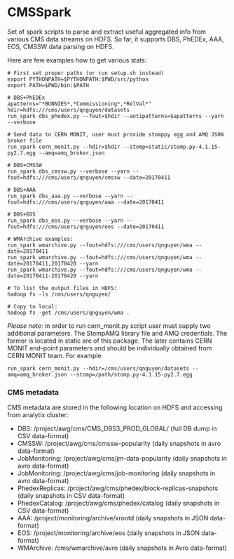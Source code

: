 # CMSSpark

Set of spark scripts to parse and extract useful aggregated info from various
CMS data streams on HDFS. So far, it supports DBS, PhEDEx, AAA, EOS, CMSSW
data parsing on HDFS.

Here are few examples how to get various stats:

```
# First set proper paths (or run setup.sh instead) 
export PYTHONPATH=$PYTHONPATH:$PWD/src/python
export PATH=$PWD/bin:$PATH

# DBS+PhEDEx
apatterns="*BUNNIES*,*Commissioning*,*RelVal*"
hdir=hdfs:///cms/users/qnguyen/datasets
run_spark dbs_phedex.py --fout=$hdir --antipatterns=$apatterns --yarn --verbose

# Send data to CERN MONIT, user must provide stomppy egg and AMQ JSON broker file
run_spark cern_monit.py --hdir=$hdir --stomp=static/stomp.py-4.1.15-py2.7.egg --amq=amq_broker.json

# DBS+CMSSW
run_spark dbs_cmssw.py --verbose --yarn --fout=hdfs:///cms/users/qnguyen/cmssw --date=20170411

# DBS+AAA
run_spark dbs_aaa.py --verbose --yarn --fout=hdfs:///cms/users/qnguyen/aaa --date=20170411

# DBS+EOS
run_spark dbs_eos.py --verbose --yarn --fout=hdfs:///cms/users/qnguyen/eos --date=20170411

# WMArchive examples:
run_spark wmarchive.py --fout=hdfs:///cms/users/qnguyen/wma --date=20170411
run_spark wmarchive.py --fout=hdfs:///cms/users/qnguyen/wma --date=20170411,20170420 --yarn
run_spark wmarchive.py --fout=hdfs:///cms/users/qnguyen/wma --date=20170411-20170420 --yarn

# To list the output files in HDFS:
hadoop fs -ls /cms/users/qnguyen/

# Copy to local:
hadoop fs -get /cms/users/qnguyen/wma .

```

*Please note*: in order to run cern_monit.py script user must supply two
additional parameters. The StompAMQ library file and AMQ credentials.
The former is located in static are of this package. The later contains
CERN MONIT end-point parameters and should be individually obtained from CERN
MONIT team. For example

```
run_spark cern_monit.py --hdir=/cms/users/qnguyen/datasets --amq=amq_broker.json --stomp=/path/stomp.py-4.1.15-py2.7.egg
```

### CMS metadata
CMS metadata are stored in the following location on HDFS and accessing from
analytix cluster:

- DBS: /project/awg/cms/CMS_DBS3_PROD_GLOBAL/ (full DB dump in CSV data-format)
- CMSSW: /project/awg/cms/cmssw-popularity (daily snapshots in avro data-format)
- JobMonitoring: /project/awg/cms/jm-data-popularity (daily snapshots in avro data-format)
- JobMonitoring: /project/awg/cms/job-monitoring (daily snapshots in avro data-format)
- PhedexReplicas: /project/awg/cms/phedex/block-replicas-snapshots (daily snapshots in CSV data-format)
- PhedexCatalog: /project/awg/cms/phedex/catalog (daily snapshots in CSV data-format)
- AAA: /project/monitoring/archive/xrootd (daily snapshots in JSON data-format)
- EOS: /project/monitoring/archive/eos (daily snapshots in JSON data-format)
- WMArchive: /cms/wmarchive/avro (daily snapshots in Avro data-format)
